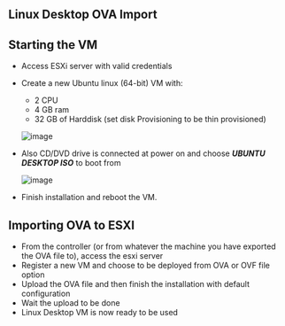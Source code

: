 ## Linux Desktop OVA Import

## Starting the VM

* Access ESXi server with valid credentials 

* Create a new Ubuntu linux (64-bit) VM with:
  * 2 CPU
  * 4 GB ram 
  * 32 GB of Harddisk (set disk Provisioning to be thin provisioned) 

  ![image](https://user-images.githubusercontent.com/58347752/101004090-23006a00-3569-11eb-9052-1f5a9d3dbb99.png)

* Also CD/DVD drive is connected at power on and choose ***UBUNTU DESKTOP ISO*** to boot from

  ![image](https://user-images.githubusercontent.com/58347752/101005217-74a8f480-3569-11eb-8e7d-2fa83835c179.png)

* Finish installation and reboot the VM.

## Importing OVA to ESXI

* From the controller (or from whatever the machine you have exported the OVA file to), access the esxi server
* Register a new VM and choose to be deployed from OVA or OVF file option
* Upload the OVA file and then finish the installation with default configuration
* Wait the upload to be done
* Linux Desktop VM is now ready to be used